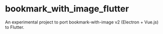 # bookmark_with_image_flutter

An experimental project to port bookmark-with-image v2 (Electron + Vue.js) to Flutter.
